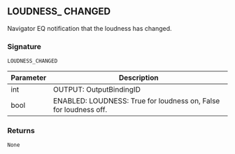 ## LOUDNESS\_ CHANGED

Navigator EQ notification that the loudness has changed.


### Signature

`LOUDNESS_CHANGED`


| Parameter | Description |
| --- | --- |
| int | OUTPUT: OutputBindingID |
| bool | ENABLED: LOUDNESS: True for loudness on, False for loudness off. |


### Returns

`None`

